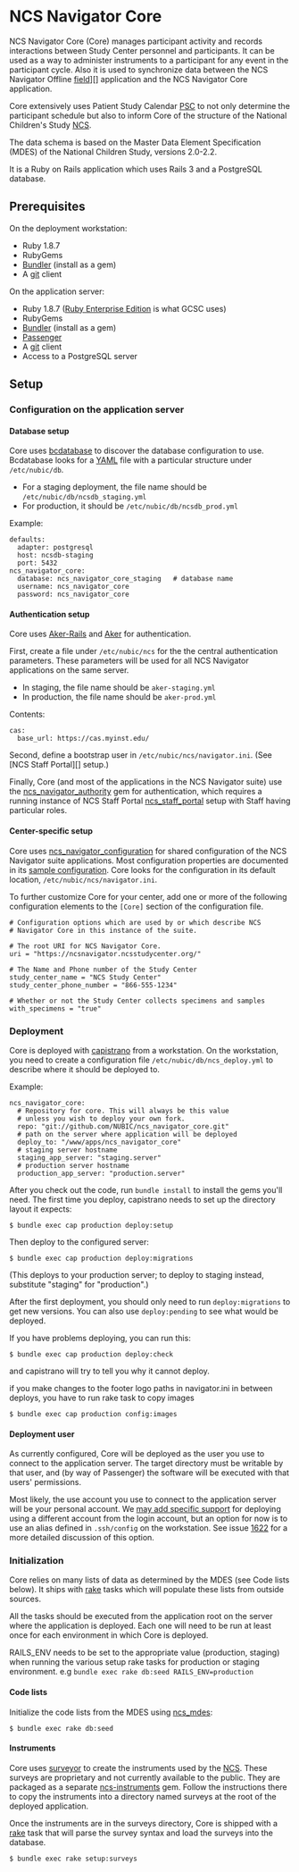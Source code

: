 NCS Navigator Core
==================

NCS Navigator Core (Core) manages participant activity and records
interactions between Study Center personnel and participants.
It can be used as a way to administer instruments to a participant
for any event in the participant cycle. Also it is used to
synchronize data between the NCS Navigator Offline [field]][] application
and the NCS Navigator Core application.

Core extensively uses Patient Study Calendar [PSC][] to not only determine
the participant schedule but also to inform Core of the structure of
the National Children's Study [NCS][].

The data schema is based on the Master Data Element Specification (MDES)
of the National Children Study, versions 2.0-2.2.

It is a Ruby on Rails application which uses Rails 3 and a PostgreSQL
database.

[field]: https://github.com/NUBIC/ncs_navigator_field
[PSC]: https://cabig.nci.nih.gov/community/tools/PatientStudyCalendar
[NCS]: http://www.nationalchildrensstudy.gov/Pages/default.aspx

Prerequisites
-------------

On the deployment workstation:

* Ruby 1.8.7
* RubyGems
* [Bundler][] (install as a gem)
* A [git][] client

On the application server:

* Ruby 1.8.7 ([Ruby Enterprise Edition][ree] is what GCSC uses)
* RubyGems
* [Bundler][] (install as a gem)
* [Passenger][]
* A [git][] client
* Access to a PostgreSQL server

[Bundler]: http://gembundler.com/
[git]: http://git-scm.com/
[Passenger]: http://modrails.com/
[ree]: http://www.rubyenterpriseedition.com/

Setup
-----

### Configuration on the application server

#### Database setup

Core uses [bcdatabase][] to discover the database
configuration to use. Bcdatabase looks for a [YAML][] file with a
particular structure under `/etc/nubic/db`.

[bcdatabase]: https://github.com/NUBIC/bcdatabase/blob/master/README.markdown
[YAML]: http://yaml.org/

* For a staging deployment, the file name should be `/etc/nubic/db/ncsdb_staging.yml`
* For production, it should be `/etc/nubic/db/ncsdb_prod.yml`

Example:

    defaults:
      adapter: postgresql
      host: ncsdb-staging
      port: 5432
    ncs_navigator_core:
      database: ncs_navigator_core_staging   # database name
      username: ncs_navigator_core
      password: ncs_navigator_core

#### Authentication setup

Core uses [Aker-Rails][] and [Aker][] for authentication.

[Aker-Rails]: https://github.com/NUBIC/aker-rails/
[Aker]: http://rubydoc.info/github/NUBIC/aker/

First, create a file under `/etc/nubic/ncs` for the the central
authentication parameters. These parameters will be used for all NCS
Navigator applications on the same server.

* In staging, the file name should be `aker-staging.yml`
* In production, the file name should be `aker-prod.yml`

Contents:

    cas:
      base_url: https://cas.myinst.edu/

Second, define a bootstrap user in
`/etc/nubic/ncs/navigator.ini`. (See [NCS Staff Portal][] setup.)

Finally, Core (and most of the applications in the NCS Navigator suite) use
the [ncs_navigator_authority][] gem for authentication, which requires a running
instance of NCS Staff Portal [ncs_staff_portal][] setup with Staff having particular roles.

[ncs_navigator_authority]: https://github.com/NUBIC/ncs_navigator_authority
[ncs_staff_portal]: https://github.com/NUBIC/ncs_staff_portal

#### Center-specific setup

Core uses [ncs_navigator_configuration][] for shared
configuration of the NCS Navigator suite applications. Most
configuration properties are documented in its [sample
configuration][ncsn_conf_sample]. Core looks for the
configuration in its default location, `/etc/nubic/ncs/navigator.ini`.

[ncs_navigator_configuration]: https://github.com/NUBIC/ncs_navigator_configuration
[ncsn_conf_sample]: http://rubydoc.info/gems/ncs_navigator_configuration/file/sample_configuration.ini

To further customize Core for your center, add one or more of
the following configuration elements to the `[Core]` section of
the configuration file.

    # Configuration options which are used by or which describe NCS
    # Navigator Core in this instance of the suite.

    # The root URI for NCS Navigator Core.
    uri = "https://ncsnavigator.ncsstudycenter.org/"

    # The Name and Phone number of the Study Center
    study_center_name = "NCS Study Center"
    study_center_phone_number = "866-555-1234"

    # Whether or not the Study Center collects specimens and samples
    with_specimens = "true"

### Deployment

Core is deployed with [capistrano][cap] from a workstation. On
the workstation, you need to create a configuration file
`/etc/nubic/db/ncs_deploy.yml` to describe where it should be
deployed to.

[cap]: https://github.com/capistrano/capistrano/wiki/

Example:

    ncs_navigator_core:
      # Repository for core. This will always be this value
      # unless you wish to deploy your own fork.
      repo: "git://github.com/NUBIC/ncs_navigator_core.git"
      # path on the server where application will be deployed
      deploy_to: "/www/apps/ncs_navigator_core"
      # staging server hostname
      staging_app_server: "staging.server"
      # production server hostname
      production_app_server: "production.server"


After you check out the code, run `bundle install` to install the gems
you'll need. The first time you deploy, capistrano needs to set up the
directory layout it expects:

    $ bundle exec cap production deploy:setup

Then deploy to the configured server:

    $ bundle exec cap production deploy:migrations

(This deploys to your production server; to deploy to staging instead,
substitute "staging" for "production".)

After the first deployment, you should only need to run
`deploy:migrations` to get new versions. You can also use
`deploy:pending` to see what would be deployed.

If you have problems deploying, you can run this:

    $ bundle exec cap production deploy:check

and capistrano will try to tell you why it cannot deploy.

if you make changes to the footer logo paths in navigator.ini in between
deploys, you have to run rake task to copy images

    $ bundle exec cap production config:images

#### Deployment user

As currently configured, Core will be deployed as the user you
use to connect to the application server. The target directory must be
writable by that user, and (by way of Passenger) the software will be
executed with that users' permissions.

Most likely, the use account you use to connect to the application
server will be your personal account. We [may add specific
support][1622] for deploying using a different account from the login
account, but an option for now is to use an alias defined in
`.ssh/config` on the workstation. See issue [1622][] for a more
detailed discussion of this option.

[1622]: https://code.bioinformatics.northwestern.edu/issues/issues/show/1622

### Initialization

Core relies on many lists of data as determined by the MDES (see Code lists below).
It ships with [rake][] tasks which will populate these lists
from outside sources.

All the tasks should be executed from the application root on the
server where the application is deployed. Each one will need to be run
at least once for each environment in which Core is deployed.

RAILS_ENV needs to be set to the appropriate value (production, staging) when running
the various setup rake tasks for production or staging environment.
e.g `bundle exec rake db:seed RAILS_ENV=production`

[rake]: http://rake.rubyforge.org/

#### Code lists

Initialize the code lists from the MDES using [ncs_mdes][]:

    $ bundle exec rake db:seed

[ncs_mdes]: https://github.com/NUBIC/ncs_mdes

#### Instruments

Core uses [surveyor][] to create the instruments used by the [NCS][]. These surveys
are proprietary and not currently available to the public. They are packaged as a
separate [ncs-instruments][] gem. Follow the instructions there to copy the instruments
into a directory named surveys at the root of the deployed application.

Once the instruments are in the surveys directory, Core is shipped with a [rake][] task
that will parse the survey syntax and load the surveys into the database.

    $ bundle exec rake setup:surveys

[surveyor]: https://github.com/NUBIC/surveyor
[ncs-instruments]: https://code.nubic.northwestern.edu/git/?p=ncs-instruments.git;a=summary